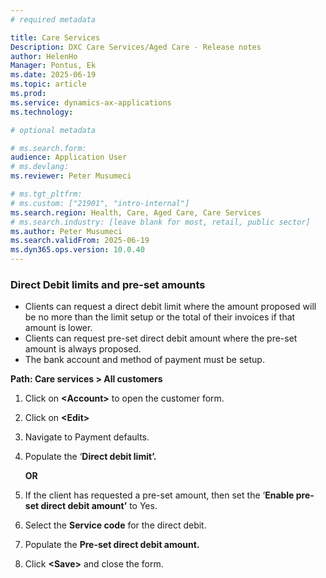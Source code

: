 ```yaml
---
# required metadata

title: Care Services
Description: DXC Care Services/Aged Care - Release notes
author: HelenHo
Manager: Pontus, Ek
ms.date: 2025-06-19
ms.topic: article
ms.prod: 
ms.service: dynamics-ax-applications
ms.technology: 

# optional metadata

# ms.search.form:
audience: Application User
# ms.devlang: 
ms.reviewer: Peter Musumeci

# ms.tgt_pltfrm: 
# ms.custom: ["21901", "intro-internal"]
ms.search.region: Health, Care, Aged Care, Care Services
# ms.search.industry: [leave blank for most, retail, public sector]
ms.author: Peter Musumeci
ms.search.validFrom: 2025-06-19
ms.dyn365.ops.version: 10.0.40
---
```


### Direct Debit limits and pre-set amounts

-   Clients can request a direct debit limit where the amount proposed will be no more than the limit setup or the total of their invoices if that amount is lower.
-   Clients can request pre-set direct debit amount where the pre-set amount is always proposed.
-   The bank account and method of payment must be setup.

**Path: Care services \> All customers**

1.  Click on **\<Account\>** to open the customer form.
2.  Click on **\<Edit\>**
3.  Navigate to Payment defaults.
4.  Populate the ‘**Direct debit limit’.**

    **OR**

5.  If the client has requested a pre-set amount, then set the ‘**Enable pre-set direct debit amount’** to Yes.
6.  Select the **Service code** for the direct debit.
7.  Populate the **Pre-set direct debit amount.**
8.  Click **\<Save\>** and close the form.

